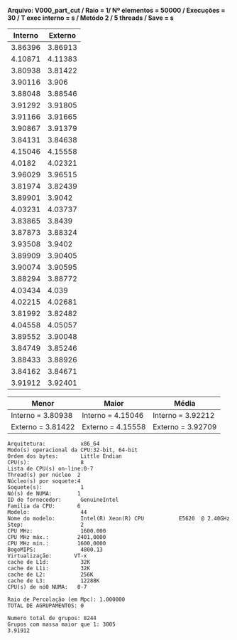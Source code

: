 **Arquivo: V000_part_cut / Raio = 1/ Nº elementos = 50000 / Execuções = 30 / T exec interno = s / Metódo 2 / 5 threads / Save = s**
 
| Interno | Externo |
|---------| ------- |
|3.86396|3.86913|
|4.10871|4.11383|
|3.80938|3.81422|
|3.90116|3.906|
|3.88048|3.88546|
|3.91292|3.91805|
|3.91166|3.91665|
|3.90867|3.91379|
|3.84131|3.84638|
|4.15046|4.15558|
|4.0182|4.02321|
|3.96029|3.96515|
|3.81974|3.82439|
|3.89901|3.9042|
|4.03231|4.03737|
|3.83865|3.8439|
|3.87873|3.88324|
|3.93508|3.9402|
|3.89909|3.90405|
|3.90074|3.90595|
|3.88294|3.88772|
|4.03434|4.039|
|4.02215|4.02681|
|3.81992|3.82482|
|4.04558|4.05057|
|3.89552|3.90048|
|3.84749|3.85246|
|3.88433|3.88926|
|3.84162|3.84671|
|3.91912|3.92401|

|Menor|Maior|Média|
|------|------|------|
|Interno = 3.80938|Interno = 4.15046|Interno = 3.92212|
|Externo = 3.81422|Externo = 4.15558|Externo = 3.92709|
```<code>
Arquitetura:           x86_64
Modo(s) operacional da CPU:32-bit, 64-bit
Ordem dos bytes:       Little Endian
CPU(s):                8
Lista de CPU(s) on-line:0-7
Thread(s) per núcleo  2
Núcleo(s) por soquete:4
Soquete(s):            1
Nó(s) de NUMA:        1
ID de fornecedor:      GenuineIntel
Família da CPU:       6
Modelo:                44
Nome do modelo:        Intel(R) Xeon(R) CPU           E5620  @ 2.40GHz
Step:                  2
CPU MHz:               1600.000
CPU MHz máx.:         2401,0000
CPU MHz mín.:         1600,0000
BogoMIPS:              4800.13
Virtualização:       VT-x
cache de L1d:          32K
cache de L1i:          32K
cache de L2:           256K
cache de L3:           12288K
CPU(s) de nó0 NUMA:   0-7

Raio de Percolação (em Mpc): 1.000000 
TOTAL DE AGRUPAMENTOS: 0  

Numero total de grupos: 8244 
Grupos com massa maior que 1: 3005 
3.91912
